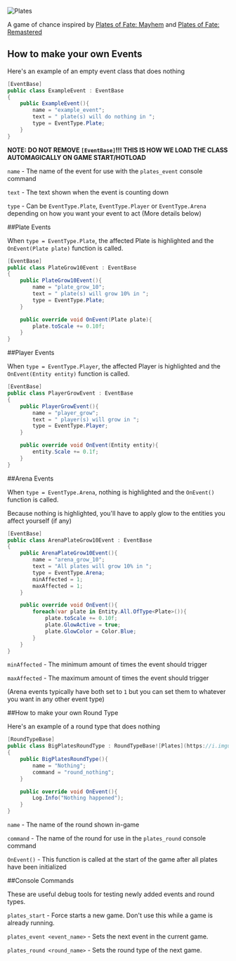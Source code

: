 ![Plates](/assets/Plates.png)

A game of chance inspired by [Plates of Fate: Mayhem](https://www.roblox.com/games/564086481/Plates-of-Fate-Mayhem) and [Plates of Fate: Remastered](https://www.roblox.com/games/4783966408/Plates-of-Fate-Remastered)

## How to make your own Events

Here's an example of an empty event class that does nothing
```c#
[EventBase]
public class ExampleEvent : EventBase
{
    public ExampleEvent(){
        name = "example_event";
        text = " plate(s) will do nothing in ";
        type = EventType.Plate;
    }
}
```
**NOTE: DO NOT REMOVE `[EventBase]`!!! THIS IS HOW WE LOAD THE CLASS AUTOMAGICALLY ON GAME START/HOTLOAD**


`name` - The name of the event for use with the `plates_event` console command

`text` - The text shown when the event is counting down

`type` - Can be `EventType.Plate`, `EventType.Player` or `EventType.Arena` depending on how you want your event to act (More details below)

##Plate Events

When `type = EventType.Plate`, the affected Plate is highlighted and the `OnEvent(Plate plate)` function is called.

```c#
[EventBase]
public class PlateGrow10Event : EventBase
{
    public PlateGrow10Event(){
        name = "plate_grow_10";
        text = " plate(s) will grow 10% in ";
        type = EventType.Plate;
    }

    public override void OnEvent(Plate plate){
        plate.toScale += 0.10f;
    }
}
```

##Player Events

When `type = EventType.Player`, the affected Player is highlighted and the `OnEvent(Entity entity)` function is called.

```c#
[EventBase]
public class PlayerGrowEvent : EventBase
{
    public PlayerGrowEvent(){
        name = "player_grow";
        text = " player(s) will grow in ";
        type = EventType.Player;
    }

    public override void OnEvent(Entity entity){
        entity.Scale += 0.1f;
    }
}
```

##Arena Events

When `type = EventType.Arena`, nothing is highlighted and the `OnEvent()` function is called.

Because nothing is highlighted, you'll have to apply glow to the entities you affect yourself (if any)

```c#
[EventBase]
public class ArenaPlateGrow10Event : EventBase
{
    public ArenaPlateGrow10Event(){
        name = "arena_grow_10";
        text = "All plates will grow 10% in ";
        type = EventType.Arena;
        minAffected = 1;
        maxAffected = 1;
    }

    public override void OnEvent(){
        foreach(var plate in Entity.All.OfType<Plate>()){
            plate.toScale += 0.10f;
            plate.GlowActive = true;
            plate.GlowColor = Color.Blue;
        }
    }
}
```

`minAffected` - The minimum amount of times the event should trigger

`maxAffected` - The maximum amount of times the event should trigger

(Arena events typically have both set to `1` but you can set them to whatever you want in any other event type)

##How to make your own Round Type

Here's an example of a round type that does nothing

```c#
[RoundTypeBase]
public class BigPlatesRoundType : RoundTypeBase![Plates](https://i.imgur.com/2ibvDk8.png)
{
    public BigPlatesRoundType(){
        name = "Nothing";
        command = "round_nothing";
    }

    public override void OnEvent(){
        Log.Info("Nothing happened");
    }
}
```

`name` - The name of the round shown in-game

`command` - The name of the round for use in the `plates_round` console command

`OnEvent()` - This function is called at the start of the game after all plates have been initialized

##Console Commands

These are useful debug tools for testing newly added events and round types.

`plates_start` - Force starts a new game. Don't use this while a game is already running.

`plates_event <event_name>` - Sets the next event in the current game.

`plates_round <round_name>` - Sets the round type of the next game.

